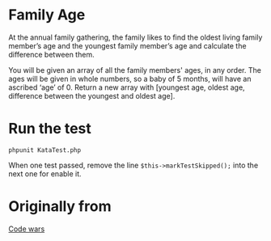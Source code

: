 # Family Age

At the annual family gathering, the family likes to find the oldest living family member’s age and the youngest family member’s age and calculate the difference between them.

You will be given an array of all the family members' ages, in any order. The ages will be given in whole numbers, so a baby of 5 months, will have an ascribed ‘age’ of 0. Return a new array with [youngest age, oldest age, difference between the youngest and oldest age].

# Run the test

```
phpunit KataTest.php
```

When one test passed, remove the line ```$this->markTestSkipped();``` into the next one for enable it.

# Originally from 

[Code wars](http://www.codewars.com/)
